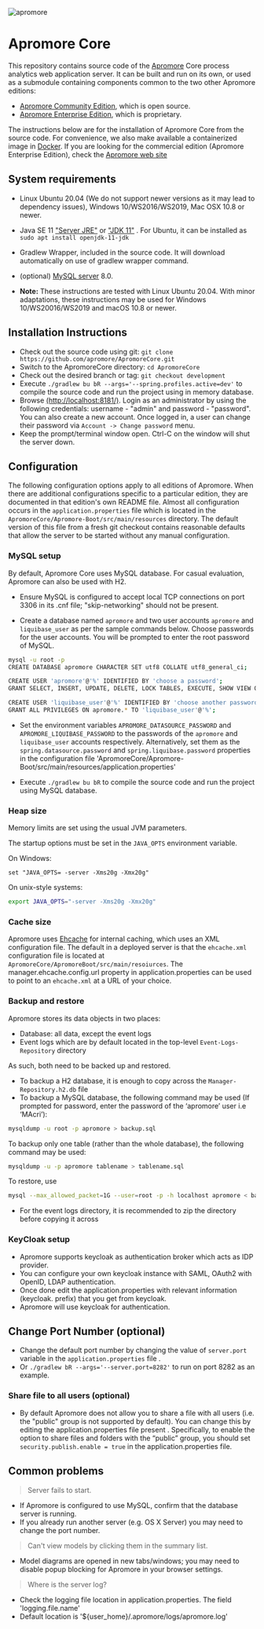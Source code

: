 ![apromore](https://apromore.org/wp-content/uploads/2021/08/Apromore-banner_red.png "apromore")

# Apromore Core

This repository contains source code of the [Apromore](https://apromore.org) Core process analytics web application server.  It can be built and run on its own, or used as a submodule containing components common to the two other Apromore editions:

* [Apromore Community Edition](https://github.com/apromore/ApromoreCE), which is open source.
* [Apromore Enterprise Edition](https://github.com/apromore/ApromoreEE), which is proprietary.

The instructions below are for the installation of Apromore Core from the source code. For convenience, we also make available a containerized image in [Docker](https://github.com/apromore/ApromoreDocker).
If you are looking for the commercial edition (Apromore Enterprise Edition), check the [Apromore web site](https://apromore.org/)

## System requirements
* Linux Ubuntu 20.04 (We do not support newer versions as it may lead to dependency issues), Windows 10/WS2016/WS2019, Mac OSX 10.8 or newer.
* Java SE 11 ["Server JRE"](https://www.oracle.com/java/technologies/javase-jdk11-downloads.html) or
  ["JDK 11"](https://www.oracle.com/java/technologies/javase-jdk11-downloads.html) . For Ubuntu, it can be installed as `sudo apt install openjdk-11-jdk`
 
 
* Gradlew Wrapper, included in the source code. It will download automatically on use of gradlew wrapper command.
* (optional) [MySQL server](https://dev.mysql.com/downloads/mysql/) 8.0.
* <b>Note:</b> These instructions are tested with Linux Ubuntu 20.04. With minor adaptations, these instructions may be used for Windows 10/WS20016/WS2019 and macOS 10.8 or newer.

## Installation Instructions

* Check out the source code using git: `git clone https://github.com/apromore/ApromoreCore.git`
* Switch to the ApromoreCore directory: `cd ApromoreCore`
* Check out the desired branch or tag: `git checkout development`
* Execute `./gradlew bu bR --args='--spring.profiles.active=dev'` to compile the source code and run the project using in memory database.
* Browse [(http://localhost:8181/)](http://localhost:8181/). Login as an administrator by using the following credentials: username - "admin" and password - "password". You can also create a new account. Once logged in, a user can change their password via `Account -> Change password` menu.
* Keep the prompt/terminal window open. Ctrl-C on the window will shut the server down.


## Configuration
The following configuration options apply to all editions of Apromore.
When there are additional configurations specific to a particular edition, they are documented in that edition's own README file.
Almost all configuration occurs in the `application.properties` file which is located in the `ApromoreCore/Apromore-Boot/src/main/resources` directory.
The default version of this file from a fresh git checkout contains reasonable defaults that allow the server to be started without any manual configuration.


### MySQL setup
By default, Apromore Core uses MySQL database. For casual evaluation, Apromore can also be used with H2.

* Ensure MySQL is configured to accept local TCP connections on port 3306 in its .cnf file; "skip-networking" should not be present.

* Create a database named `apromore` and two user accounts `apromore` and `liquibase_user` as per the sample commands below.
  Choose passwords for the user accounts.
  You will be prompted to enter the root password of MySQL.

```bash
mysql -u root -p
CREATE DATABASE apromore CHARACTER SET utf8 COLLATE utf8_general_ci;

CREATE USER 'apromore'@'%' IDENTIFIED BY 'choose a password';
GRANT SELECT, INSERT, UPDATE, DELETE, LOCK TABLES, EXECUTE, SHOW VIEW ON apromore.* TO 'apromore'@'%';

CREATE USER 'liquibase_user'@'%' IDENTIFIED BY 'choose another password';
GRANT ALL PRIVILEGES ON apromore.* TO 'liquibase_user'@'%';
```

* Set the environment variables `APROMORE_DATASOURCE_PASSWORD` and `APROMORE_LIQUIBASE_PASSWORD` to the passwords of the `apromore` and `liquibase_user` accounts respectively.
  Alternatively, set them as the `spring.datasource.password` and `spring.liquibase.password` properties in the configuration file 'ApromoreCore/Apromore-Boot/src/main/resources/application.properties'

* Execute `./gradlew bu bR` to compile the source code and run the project using MySQL database.


### Heap size
Memory limits are set using the usual JVM parameters.

The startup options must be set in the `JAVA_OPTS` environment variable.

On Windows:

```dos
set "JAVA_OPTS= -server -Xms20g -Xmx20g"
```

On unix-style systems:

```bash
export JAVA_OPTS="-server -Xms20g -Xmx20g"
```


### Cache size
Apromore uses [Ehcache](https://www.ehcache.org/) for internal caching, which uses an XML configuration file.
The default in a deployed server is that the `ehcache.xml` configuration file is located at `ApromoreCore/ApromoreBoot/src/main/resoiurces`.
The manager.ehcache.config.url property in application.properties can be used to point to an `ehcache.xml` at a URL of your choice.


### Backup and restore
Apromore stores its data objects in two places:
* Database: all data, except the event logs
* Event logs which are by default located in the top-level `Event-Logs-Repository` directory

As such, both need to be backed up and restored.
* To backup a H2 database, it is enough to copy across the `Manager-Repository.h2.db` file
* To backup a MySQL database, the following command may be used  (If prompted for password, enter the password of the ‘apromore’ user i.e ‘MAcri’):
```bash
mysqldump -u root -p apromore > backup.sql
```

To backup only one table (rather than the whole database), the following command may be used:
```bash
mysqldump -u -p apromore tablename > tablename.sql
```

To restore, use
```bash
mysql --max_allowed_packet=1G --user=root -p -h localhost apromore < backup.sql
```

* For the event logs directory, it is recommended to zip the directory before copying it across


### KeyCloak setup

* Apromore supports keycloak as authentication broker which acts as IDP provider.
* You can configure your own keycloak instance with SAML, OAuth2 with OpenID, LDAP authentication.
* Once done edit the application.properties with relevant information (keycloak. prefix) that you get from keycloak.
* Apromore will use keycloak for authentication.


## Change Port Number (optional)
* Change the default port number by changing the value of `server.port` variable in the `application.properties` file .
* Or `./gradlew bR --args='--server.port=8282'` to run on port 8282 as an example.

### Share file to all users (optional)

* By default Apromore does not allow you to share a file with all users (i.e. the "public" group is not supported by default). You can change this by editing the application.properties file present . Specifically, to enable the option to share files and folders with the “public” group, you should set `security.publish.enable = true` in the application.properties file.


## Common problems

> Server fails to start.

* If Apromore is configured to use MySQL, confirm that the database server is running.
* If you already run another server (e.g. OS X Server) you may need to change the port number.

> Can't view models by clicking them in the summary list.

* Model diagrams are opened in new tabs/windows; you may need to disable popup blocking for Apromore in your browser settings.

> Where is the server log?

* Check the logging file location in application.properties. The field 'logging.file.name'
* Default location is '${user_home}/.apromore/logs/apromore.log'
